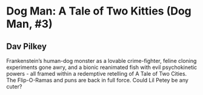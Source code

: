# Dog Man: A Tale of Two Kitties (Dog Man, #3)
## Dav Pilkey
Frankenstein’s human-dog monster as a lovable crime-fighter, feline cloning experiments gone awry, and a bionic reanimated fish with evil psychokinetic powers - all framed within a redemptive retelling of A Tale of Two Cities. The Flip-O-Ramas and puns are back in full force. Could Lil Petey be any cuter?
